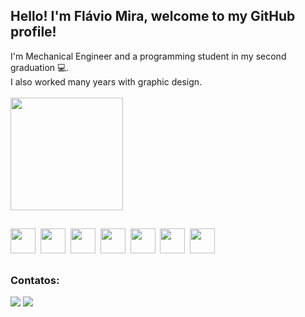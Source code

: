<h2>Hello! I'm Flávio Mira, welcome to my GitHub profile!</h2>
I'm Mechanical Engineer and a programming student in my second graduation 💻.<br>
I also worked many years with graphic design.
<br><br>
<div>
<a href="https://github.com/flavioMira">
<img height="180em" src="https://github-readme-stats.vercel.app/api/top-langs/?username=anuraghazra&layout=compact&theme=dracula"/>
</a>
</div>

<h2></h2>

<img src="https://cdn.jsdelivr.net/gh/devicons/devicon/icons/html5/html5-plain-wordmark.svg" width="40px" height="40px"/>&nbsp;
<img src="https://cdn.jsdelivr.net/gh/devicons/devicon/icons/css3/css3-plain-wordmark.svg" width="40px" height="40px"/>&nbsp;
<img src="https://cdn.jsdelivr.net/gh/devicons/devicon/icons/bootstrap/bootstrap-plain-wordmark.svg" width="40px" height="40px"/>&nbsp;
<img src="https://cdn.jsdelivr.net/gh/devicons/devicon/icons/javascript/javascript-plain.svg" width="40px" height="40px"/>&nbsp;
<img src="https://cdn.jsdelivr.net/gh/devicons/devicon/icons/vuejs/vuejs-original.svg" width="40px" height="40px"/>&nbsp;
<img src="https://cdn.jsdelivr.net/gh/devicons/devicon/icons/php/php-plain.svg" width="40px" height="40px"/>&nbsp;
<img src="https://cdn.jsdelivr.net/gh/devicons/devicon/icons/laravel/laravel-plain-wordmark.svg" width="40px" height="40px"/>&nbsp;






<h2></h2>

### Contatos: <br>
<div>
<a href = "mailto:flaviomira13@gmail.com"><img src="https://img.shields.io/badge/Gmail-D14836?style=for-the-badge&logo=gmail&logoColor=white" target="_blank"></a>
<a href="https://www.linkedin.com/in/flaviomira/" target="_blank"><img src="https://img.shields.io/badge/-LinkedIn-%230077B5?style=for-the-badge&logo=linkedin&logoColor=white" target="_blank"></a>   
</div>
